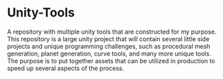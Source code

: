 # Unity-Tools
A repository with multiple unity tools that are constructed for my purpose.
This repository is a large unity project that will contain several little side projects
and unique programming challenges, such as procedural mesh generation, planet generation, curve tools,
and many more unique tools. The purpose is to put together assets that can be utilized in production
to speed up several aspects of the process.
